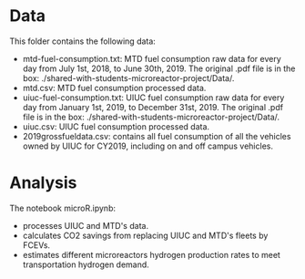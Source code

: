 # Data

This folder contains the following data:
* mtd-fuel-consumption.txt: MTD fuel consumption raw data for every day from July 1st, 2018, to June 30th, 2019. The original .pdf file is in the box: ./shared-with-students-microreactor-project/Data/.
* mtd.csv: MTD fuel consumption processed data.
* uiuc-fuel-consumption.txt: UIUC fuel consumption raw data for every day from January 1st, 2019, to December 31st, 2019. The original .pdf file is in the box: ./shared-with-students-microreactor-project/Data/.
* uiuc.csv: UIUC fuel consumption processed data.
* 2019grossfueldata.csv: contains all fuel consumption of all the vehicles owned by UIUC for CY2019, including on and off campus vehicles.

# Analysis

The notebook microR.ipynb:
* processes UIUC and MTD's data.
* calculates CO2 savings from replacing UIUC and MTD's fleets by FCEVs.
* estimates different microreactors hydrogen production rates to meet transportation hydrogen demand.

